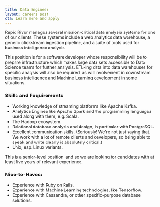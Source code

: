 ```yaml
---
title: Data Engineer
layout: careers_post
cta: Learn more and apply
---
```


Rapid River manages several mission-critical data analysis systems for one of our clients. These systems include a web analytics data warehouse, a generic clickstream ingestion pipeline, and a suite of tools used for business intelligence analysis.

This position is for a software developer whose responsibility will be to prepare infrastructure which makes large data sets accessible to Data Science teams for further analysis. ETL-ing data into data warehouses for specific analysis will also be required, as will involvement in downstream business intelligence and Machine Learning development in some situations.

### Skills and Requirements:

- Working knowledge of streaming platforms like Apache Kafka.
- Analytics Engines like Apache Spark and the programming languages used along with them, e.g. Scala.
- The Hadoop ecosystem.
- Relational database analysis and design, in particular with PostgreSQL.
- Excellent communication skills. (Seriously! We're not just saying that. We work with a lot of remote clients and developers, so being able to speak and write clearly is absolutely critical.)
- Unix, esp. Linux variants.

This is a senior-level position, and so we are looking for candidates with at least five years of relevant experience.

### Nice-to-Haves:

- Experience with Ruby on Rails.
- Experience with Machine Learning technologies, like Tensorflow.
- Experience with Cassandra, or other specific-purpose database solutions.
